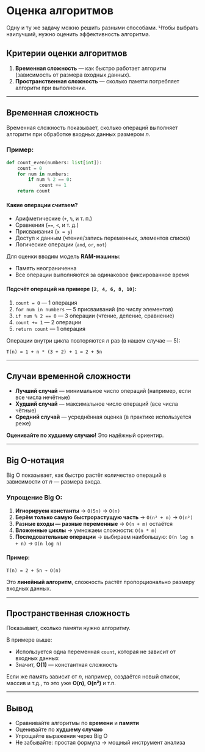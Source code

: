 # Оценка алгоритмов

Одну и ту же задачу можно решить разными способами. Чтобы выбрать наилучший, нужно оценить эффективность алгоритма.

## Критерии оценки алгоритмов

1. **Временная сложность** — как быстро работает алгоритм (зависимость от размера входных данных).
2. **Пространственная сложность** — сколько памяти потребляет алгоритм при выполнении.

---

## Временная сложность

Временная сложность показывает, сколько операций выполняет алгоритм при обработке входных данных размером *n*.

### Пример:
```python
def count_even(numbers: list[int]):
    count = 0
    for num in numbers:
        if num % 2 == 0:
            count += 1
    return count
```

#### Какие операции считаем?
- Арифметические (`+`, `%`, и т. п.)
- Сравнения (`==`, `<`, и т. д.)
- Присваивания (`x = y`)
- Доступ к данным (чтение/запись переменных, элементов списка)
- Логические операции (`and`, `or`, `not`)

Для оценки вводим модель **RAM-машины**:
- Память неограниченна
- Все операции выполняются за одинаковое фиксированное время

#### Подсчёт операций на примере `[2, 4, 6, 8, 10]`:
1. `count = 0` — 1 операция  
2. `for num in numbers` — 5 присваиваний (по числу элементов)  
3. `if num % 2 == 0` — 3 операции (чтение, деление, сравнение)  
4. `count += 1` — 2 операции  
5. `return count` — 1 операция

Операции внутри цикла повторяются *n* раз (в нашем случае — 5):

```
T(n) = 1 + n * (3 + 2) + 1 = 2 + 5n
```

---

## Случаи временной сложности

- **Лучший случай** — минимальное число операций (например, если все числа нечётные)
- **Худший случай** — максимальное число операций (все числа чётные)
- **Средний случай** — усреднённая оценка (в практике используется реже)

**Оценивайте по худшему случаю!** Это надёжный ориентир.

---

## Big O-нотация

Big O показывает, как быстро растёт количество операций в зависимости от *n* — размера входа.

### Упрощение Big O:
1. **Игнорируем константы** → `O(5n)` → `O(n)`
2. **Берём только самую быстрорастущую часть** → `O(n² + n)` → `O(n²)`
3. **Разные входы — разные переменные** → `O(n + m)` остаётся
4. **Вложенные циклы** → умножаем сложности: `O(n * m)`
5. **Последовательные операции** → выбираем наибольшую: `O(n log n + n)` → `O(n log n)`

#### Пример:
```
T(n) = 2 + 5n → O(n)
```

Это **линейный алгоритм**, сложность растёт пропорционально размеру входных данных.

---

## Пространственная сложность

Показывает, сколько памяти нужно алгоритму.

В примере выше:
- Используется одна переменная `count`, которая не зависит от входных данных
- Значит, **O(1)** — константная сложность

Если же память зависит от *n*, например, создаётся новый список, массив и т.д., то это уже **O(n)**, **O(n²)** и т.п.

---

## Вывод

- Сравнивайте алгоритмы по **времени** и **памяти**
- Оценивайте по **худшему случаю**
- Упрощайте выражения через Big O
- Не забывайте: простая формула → мощный инструмент анализа
